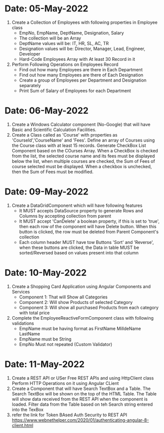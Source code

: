 # Date: 05-May-2022
1. Create a Collection of Employees with following properties in Employee class
    - EmpNo, EmpName, DeptName, Designation, Salary
    - The collection will be an Array<Employee> 
    - DeptName values will be: IT, HR, SL, AC, TR
    - Designation values will be: Director, Manager, Lead, Engineer, Developer
    - Hard-Code Employees Array with At least 30 Record in it
2. Perform Following Operations on Employees Record
    - Find out how many Employees are there in Each Department
    - Find out how many Employees are there of Each Designation
    - Create a group of Employees per Department and Designation separately
    - Print Sum of Salary of Employees for each Department          

# Date: 06-May-2022

1. Create a Windows Calculator component (No-Google) that will have Basic and Scientific Calculation Facilities.
2. Create a Class called as 'Course' with properties as 'CourseId','CourseName' and 'Fees'. Define an array of Courses using the Course class with at least 15 records. Generate CheckBox List Component based on the COurses Array. When a CheckBox is checked from the list, the selected course name and its fees must be displayed below the list, when multiple courses are checked, the Sum of Fees of course selected must be displayed. When a checkbox is unchecked, then the Sum of Fees must be modified.    

# Date: 09-May-2022

1. Create a DataGridComponent which will have following features
    - It MUST accepts DataSource property to generate Rows and Columns by accepting collection from parent
    - It MUST accept 'CanDelete' a boolean property, if this is set to 'true', then each row of the component will have Delete button. When this button is clicked, the row must be deleted from Parent Component's collection 
    - Each column header MUST have tow Buttons 'Sort' and 'Reverse', when these buttons are clicked, the Data in table MUST be sorted/Reversed based on values present into that column

# Date: 10-May-2022

1. Create a Shopping Card Application using Angular Components and Services
    - Component 1: That will Show all Categories
    - Component 2: Will show Products of selected Category
    - Component 3: Will show all purchased Products from each category with total price  
2. Complete the EmployeeReactiveFormComponent class with following validations
    - EmpName must be having format as FirstName MilldeName LastName
    - EmpName must be String
    - EmpNo Must not repeated (Custom Validator)


# Date: 11-May-2022

1. Create a REST API or USer Free REST APIs and using HttpClient class Perform HTTP Operations on it using Angular CLient
2. Create a Component that will have Search TextBox and a Table. The Search TextBox will be shown on the top of the HTML Table. The Table will show data received from the REST API when the component is loaded. Filter data from the Table based on teh Search string entered into the TexBox   
3. refer the link for Token BAsed Auth Security to REST API
    https://www.webnethelper.com/2020/01/authenticating-angular-8-client.html
    